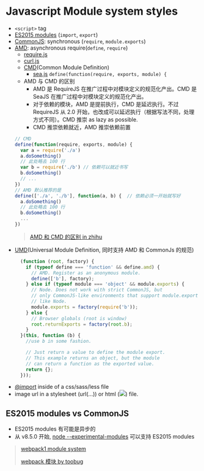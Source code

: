 # Javascript Module system styles

* `<script>` tag
* [ES2015 modules](https://developer.mozilla.org/en-US/docs/Web/JavaScript/Reference/Statements/import) (`import`, `export`)
* [CommonJS](http://www.commonjs.org/specs/modules/1.0/): synchronous (`require`, `module.exports`)
* [AMD](https://github.com/amdjs/amdjs-api/blob/master/AMD.md): asynchronous require(`define`, `require`)
  * [require.js](http://requirejs.org/)
  * [curl.js](https://github.com/cujojs/curl)
  * [CMD](https://github.com/seajs/seajs/issues/242)(Common Module Definition)
    * [sea.js](https://github.com/seajs/seajs) `define(function(require, exports, module) {`
  * AMD 与 CMD 的区别
    * AMD 是 RequireJS 在推广过程中对模块定义的规范化产出。CMD 是 SeaJS 在推广过程中对模块定义的规范化产出。
    * 对于依赖的模块，AMD 是提前执行，CMD 是延迟执行。不过 RequireJS 从 2.0 开始，也改成可以延迟执行（根据写法不同，处理方式不同）。CMD 推崇 as lazy as possible.
    * CMD 推崇依赖就近，AMD 推崇依赖前置
  ```javascript
  // CMD
  define(function(require, exports, module) {
    var a = require('./a')
    a.doSomething()
    // 此处略去 100 行
    var b = require('./b') // 依赖可以就近书写
    b.doSomething()
    // ...
  })
  // AMD 默认推荐的是
  define(['./a', './b'], function(a, b) {  // 依赖必须一开始就写好
    a.doSomething()
    // 此处略去 100 行
    b.doSomething()
    ...
  })
  ```
  > [AMD 和 CMD 的区别 in zhihu](https://www.zhihu.com/question/20351507)
* [UMD](https://github.com/umdjs/umd)(Universal Module Definition, 同时支持 AMD 和 CommonJs 的规范)
  ```javascript
    (function (root, factory) {
      if (typeof define === 'function' && define.amd) {
        // AMD. Register as an anonymous module.
        define(['b'], factory);
      } else if (typeof module === 'object' && module.exports) {
        // Node. Does not work with strict CommonJS, but
        // only CommonJS-like environments that support module.exports,
        // like Node.
        module.exports = factory(require('b'));
      } else {
        // Browser globals (root is window)
        root.returnExports = factory(root.b);
      }
    }(this, function (b) {
      //use b in some fashion.

      // Just return a value to define the module export.
      // This example returns an object, but the module
      // can return a function as the exported value.
      return {};
    }));
  ```
* [@import](https://developer.mozilla.org/en-US/docs/Web/CSS/@import) inside of a css/sass/less file
* image url in a stylesheet (url(...)) or html (<img src=...>) file.

## ES2015 modules vs CommonJS

* ES2015 modules 有可能是异步的
* 从 v8.5.0 开始, [node --experimental-modules](https://github.com/nodejs/node/blob/master/doc/api/esm.md) 可以支持 ES2015 modules

> [webpack1 module system](http://webpack.github.io/docs/motivation.html#module-system-styles)
>
> [webpack 模块 by toobug](https://webpack.toobug.net/zh-cn/chapter2/)